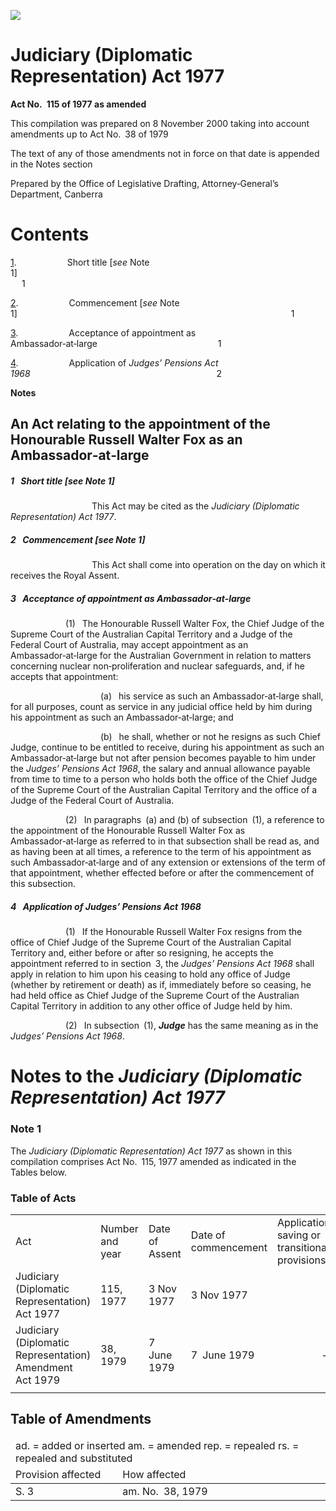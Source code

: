 ![](http://www.comlaw.gov.au/Details/C2004C00530/Html/3882f9aa-ef9f-48db-b30e-0a488d2a9043_files/image001.gif)

# Judiciary (Diplomatic Representation) Act 1977

**Act No. 115 of 1977 as amended**

This compilation was prepared on 8 November 2000 
 taking into account amendments up to Act No. 38 of 1979

The text of any of those amendments not in force
 on that date is appended in the Notes section

Prepared by the Office of Legislative Drafting,
 Attorney‑General’s Department, Canberra

# Contents

[1](#1).            Short title [_see_ Note 1]                                                                         1

[2](#2).            Commencement [_see_ Note 1]                                                               1

[3](#3).            Acceptance of appointment as Ambassador‑at‑large                            1

[4](#4).            Application of _Judges’ Pensions Act 1968_                                           2

**Notes** 

## An Act relating to the appointment of the Honourable Russell Walter Fox as an Ambassador‑at‑large 

##### <a id="1"></a>1  Short title [_see_ Note 1]

                   This Act may be cited as the _Judiciary (Diplomatic Representation) Act 1977_.

##### <a id="2"></a>2  Commencement [_see_ Note 1]

                   This Act shall come into operation on the day on which it receives the Royal Assent.

##### <a id="3"></a>3  Acceptance of appointment as Ambassador‑at‑large

             (1)  The Honourable Russell Walter Fox, the Chief Judge of the Supreme Court of the Australian Capital Territory and a Judge of the Federal Court of Australia, may accept appointment as an Ambassador‑at‑large for the Australian Government in relation to matters concerning nuclear non‑proliferation and nuclear safeguards, and, if he accepts that appointment:

                     (a)  his service as such an Ambassador‑at‑large shall, for all purposes, count as service in any judicial office held by him during his appointment as such an Ambassador‑at‑large; and

                     (b)  he shall, whether or not he resigns as such Chief Judge, continue to be entitled to receive, during his appointment as such an Ambassador‑at‑large but not after pension becomes payable to him under the _Judges’ Pensions Act 1968_, the salary and annual allowance payable from time to time to a person who holds both the office of the Chief Judge of the Supreme Court of the Australian Capital Territory and the office of a Judge of the Federal Court of Australia.

             (2)  In paragraphs (a) and (b) of subsection (1), a reference to the appointment of the Honourable Russell Walter Fox as Ambassador‑at‑large as referred to in that subsection shall be read as, and as having been at all times, a reference to the term of his appointment as such Ambassador‑at‑large and of any extension or extensions of the term of that appointment, whether effected before or after the commencement of this subsection.

##### <a id="4"></a>4  Application of _Judges’ Pensions Act 1968_

             (1)  If the Honourable Russell Walter Fox resigns from the office of Chief Judge of the Supreme Court of the Australian Capital Territory and, either before or after so resigning, he accepts the appointment referred to in section 3, the _Judges’ Pensions Act 1968_ shall apply in relation to him upon his ceasing to hold any office of Judge (whether by retirement or death) as if, immediately before so ceasing, he had held office as Chief Judge of the Supreme Court of the Australian Capital Territory in addition to any other office of Judge held by him.

             (2)  In subsection (1), **_Judge_** has the same meaning as in the _Judges’ Pensions Act 1968_. 

# Notes to the _Judiciary (Diplomatic Representation) Act 1977_

### Note 1

The _Judiciary (Diplomatic Representation) Act 1977_ as shown in this compilation comprises Act No. 115, 1977 amended as indicated in the Tables below.

### Table of Acts

<table>
<colgroup>
  <col width="31%">
  <col width="16%">
  <col width="18%">
  <col width="21%">
  <col width="0%">
  <col width="14%">
</colgroup>

<tr>
  <td>
    <div>Act</div>
  </td>
  <td>
    <div>Number 
and year</div>
  </td>
  <td>
    <div>Date 
of Assent</div>
  </td>
  <td>
    <div>Date of commencement</div>
  </td>
  <td colspan="2">
    <div>Application, saving or transitional provisions</div>
  </td>
</tr>
<tr>
  <td>
    <div>Judiciary (Diplomatic Representation) Act 1977</div>
  </td>
  <td>
    <div>115, 1977</div>
  </td>
  <td>
    <div>3 Nov 1977</div>
  </td>
  <td colspan="2">
    <div>3 Nov 1977</div>
  </td>
  <td>
    <div> </div>
  </td>
</tr>
<tr>
  <td>
    <div>Judiciary (Diplomatic Representation) Amendment Act 1979</div>
  </td>
  <td>
    <div>38, 1979</div>
  </td>
  <td>
    <div>7 June 1979</div>
  </td>
  <td colspan="2">
    <div>7 June 1979</div>
  </td>
  <td>
    <div>—</div>
  </td>
</tr>
<tr height="0">
  <td></td>
  <td></td>
  <td></td>
  <td></td>
  <td></td>
  <td></td>
</tr></table>

## Table of Amendments

<table>
<colgroup>
  <col width="34%">
  <col width="66%">
</colgroup>

<thead>
  <tr>
    <td colspan="2">
      <div>ad. = added or inserted am. = amended rep. = repealed rs. = repealed and substituted</div>
    </td>
  </tr>
  <tr>
    <td>
      <div>Provision affected</div>
    </td>
    <td>
      <div>How affected</div>
    </td>
  </tr>
</thead>
<tr>
  <td>
    <div>S. 3</div>
  </td>
  <td>
    <div>am. No. 38, 1979</div>
  </td>
</tr></table>

 

